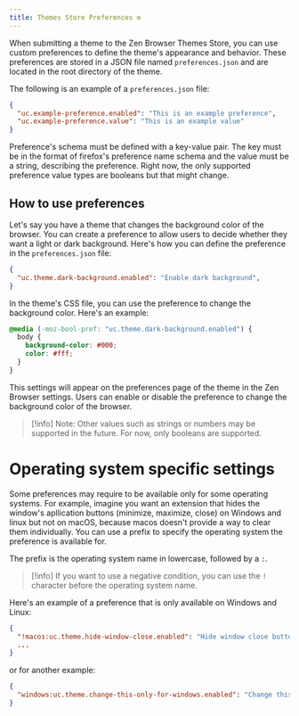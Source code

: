 ```yaml
---
title: Themes Store Preferences ⚙️ 
---
```


When submitting a theme to the Zen Browser Themes Store, you can use custom preferences to define the theme's appearance and behavior. These preferences are stored in a JSON file named `preferences.json` and are located in the root directory of the theme.

The following is an example of a `preferences.json` file:

```json
{
  "uc.example-preference.enabled": "This is an example preference",
  "uc.example-preference.value": "This is an example value"
}
```

Preference's schema must be defined with a key-value pair. The key must be in the format of firefox's preference name schema and the value must be a string, describing the preference. Right now, the only supported preference value types are booleans but that might change.

## How to use preferences

Let's say you have a theme that changes the background color of the browser. You can create a preference to allow users to decide whether they want a light or dark background. Here's how you can define the preference in the `preferences.json` file:

```json
{
  "uc.theme.dark-background.enabled": "Enable dark background",
}
```

In the theme's CSS file, you can use the preference to change the background color. Here's an example:

```css
@media (-moz-bool-pref: "uc.theme.dark-background.enabled") {
  body {
    background-color: #000;
    color: #fff;
  }
}
```

This settings will appear on the preferences page of the theme in the Zen Browser settings. Users can enable or disable the preference to change the background color of the browser.

> [!info]
> Note: Other values such as strings or numbers may be supported in the future. For now, only booleans are supported.

# Operating system specific settings

Some preferences may require to be available only for some operating systems. For example, imagine you want an extension that hides the window's apllication buttons (minimize, maximize, close) on Windows and linux but not on macOS, because macos doesn't provide a way to clear them individually. You can use a prefix to specify the operating system the preference is available for.

The prefix is the operating system name in lowercase, followed by a `:`.

> [!info]
> If you want to use a negative condition, you can use the `!` character before the operating system name.

Here's an example of a preference that is only available on Windows and Linux:

```json
{
  "!macos:uc.theme.hide-window-close.enabled": "Hide window close button",
  ...
}
```

or for another example:

```json
{
  "windows:uc.theme.change-this-only-for-windows.enabled": "Change this only for Windows",
}
```